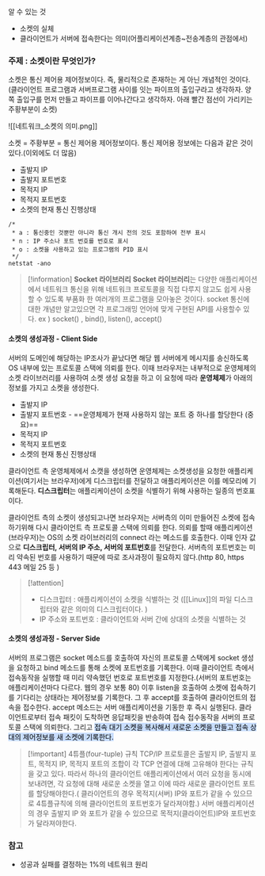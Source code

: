 
알 수 있는 것
* 소켓의 실체
* 클라이언트가 서버에 접속한다는 의미(어플리케이션계층~전송계층의 관점에서)

### 주제 : 소켓이란 무엇인가? 

소켓은 통신 제어용 제어정보이다. 즉, 물리적으로 존재하는 게 아닌 개념적인 것이다. 
(클라이언트 프로그램과 서버프로그램 사이를 잇는 파이프의 출입구라고 생각하자. 양쪽 출입구를 먼저 만들고 파이프를 이어나간다고 생각하자. 아래 빨간 점선이 가리키는 주황부분이 소켓)


![[네트워크_소켓의 의미.png]]

소켓 = 주황부분 = 통신 제어용 제어정보이다. 
통신 제어용 정보에는 다음과 같은 것이 있다.(이외에도 더 많음)
* 출발지 IP
* 출발지 포트번호
* 목적지 IP
* 목적지 포트번호
* 소켓의 현재 통신 진행상태

```linux
/*
 * a : 통신중인 것뿐만 아니라 통신 개시 전의 것도 포함하여 전부 표시 
 * n : IP 주소나 포트 번호를 번호로 표시
 * o : 소켓을 사용하고 있는 프로그램의 PID 표시
 */
netstat -ano

```

>[!information] **Socket 라이브러리**
**Socket 라이브러리**는 다양한 애플리케이션에서 네트워크 통신을 위해 네트워크 프로토콜을 직접 다루지 않고도 쉽게 사용할 수 있도록 부품화 한 여러개의 프로그램을 모아놓은 것이다. 
socket 통신에 대한 개념만 알고있으면 각 프로그래밍 언어에 맞게 구현된 API를 사용할수 있다.
ex ) socket() , bind(), listen(), accept() 

#### 소켓의 생성과정 - Client Side

서버의 도메인에 해당하는 IP조사가 끝났다면 해당 웹 서버에게 메시지를 송신하도록 OS 내부에 있는 프로토콜 스택에 의뢰를 한다. 이때 브라우저는 내부적으로 운영체제의 소켓 라이브러리를 사용하여 소켓 생성 요청을 하고 이 요청에 따라 **운영체제**가 아래의 정보를 가지고 소켓을 생성한다.   
* 출발지 IP
* 출발지 포트번호 - ==운영체제가 현재 사용하지 않는 포트 중 하나를 할당한다 (중요)==
* 목적지 IP
* 목적지 포트번호
* 소켓의 현재 통신 진행상태

클라이언트 측 운영체제에서 소캣을 생성하면 운영체제는 소켓생성을 요청한 애플리케이션(여기서는 브라우저)에게 디스크립터를 전달하고 애플리케이션은 이를 메모리에 기록해둔다. 
**디스크립터**는 애플리케이션이 소켓을 식별하기 위해 사용하는 일종의 번호표이다. 

클라이언트 측의 소켓이 생성되고나면 브라우저는 서버측의 이미 만들어진 소켓에 접속하기위해 다시 클라이언트 측 프로토콜 스택에 의뢰를 한다. 의뢰를 할때 애플리케이션(브라우저)는 OS의 소켓 라이브러리의 connect 라는 메소드를 호출한다. 이때 인자 값으로 **디스크립터, 서버의 IP 주소, 서버의 포트번호**를 전달한다. 서버측의 포트번호는 미리 약속된 번호를 사용하기 때문에 따로 조사과정이 필요하지 않다.(http 80, https 443 메일 25 등 )

>[!attention]
> * 디스크립터 : 애플리케이션이 소켓을 식별하는 것 ([[Linux]]의  파일 디스크립터와 같은 의미의 디스크립터이다.  )
> * IP 주소와 포트번호 : 클라이언트와 서버 간에 상대의 소켓을 식별하는 것 
> 
>

#### 소켓의 생성과정 - Server Side
서버의 프로그램은 socket 메소드를 호출하여 자신의 프로토콜 스택에게 socket 생성을 요청하고 bind 메소드를 통해 소켓에 포트번호를 기록한다. 이때 클라이언트 측에서 접속동작을 실행할 때 미리 약속했던 번호로 포트번호를 지정한다.(서버의 포트번호는 애플리케이션마다 다르다. 웹의 경우 보통 80)
이후 listen을 호출하여 소켓에 접속하기를 기다리는 상태라는 제어정보를 기록한다. 그 후 accept를 호출하여 클라이언트의 접속을 접수한다. accept 메소드는 서버 애플리케이션을 기동한 후 즉시 실행된다. 클라이언트로부터 접속 패킷이 도착하면 응답패킷을 반송하여 접속 접수동작을 서버의 프로토콜 스택에 의뢰한다. 그리고 <mark style="background: #ADCCFFA6;">접속 대기 소켓을 복사해서 새로운 소켓을 만들고 접속 상대의 
제어정보를 새 소켓에 기록한다. </mark>

>[!important] 4튜플(four-tuple) 규칙
>TCP/IP 프로토콜은 출발지 IP, 출발지 포트, 목적지 IP, 목적지 포트의 조합이 각 TCP 연결에 대해 고유해야 한다는 규칙을 갖고 있다. 따라서 하나의 클라이언트 애플리케이션에서 여러 요청을 동시에 보내려면, 각 요청에 대해 새로운 소켓을 열고 이에 따라 새로운 클라이언트 포트를 할당해야한다.( 클라이언트의 경우 목적지(서버) IP와 포트가 같을 수 있으므로 4튜플규칙에 의해 클라이언트의 포트번호가 달라져야함.) 서버 애플리케이션의 경우 출발지 IP 와 포트가 같을 수 있으므로 목적지(클라이언트)IP와 포트번호가 달라져야한다. 
>

### 참고
* 성공과 실패를 결정하는 1%의 네트워크 원리 


